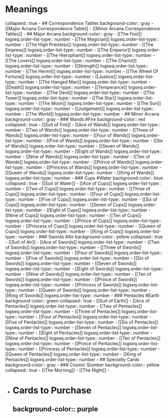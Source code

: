 # Meanings
collapsed:: true
	- ## Correspondence Tables
	  background-color:: gray
		- [[Major Arcana Correspondence Table]]
		- [[Minor Arcana Correspondence Tables]]
	- ## Major Arcana
	  background-color:: gray
		- [[The Fool]]
		  logseq.order-list-type:: number
		- [[The Magician]]
		  logseq.order-list-type:: number
		- [[The High Priestess]]
		  logseq.order-list-type:: number
		- [[The Empress]]
		  logseq.order-list-type:: number
		- [[The Emperor]]
		  logseq.order-list-type:: number
		- [[The Hierophant]]
		  logseq.order-list-type:: number
		- [[The Lovers]]
		  logseq.order-list-type:: number
		- [[The Chariot]]
		  logseq.order-list-type:: number
		- [[Strength]]
		  logseq.order-list-type:: number
		- [[The Hermit]]
		  logseq.order-list-type:: number
		- [[The Wheel Of Fortune]]
		  logseq.order-list-type:: number
		- [[Justice]]
		  logseq.order-list-type:: number
		- [[The Hanged Man]]
		  logseq.order-list-type:: number
		- [[Death]]
		  logseq.order-list-type:: number
		- [[Temperance]]
		  logseq.order-list-type:: number
		- [[The Devil]]
		  logseq.order-list-type:: number
		- [[The Tower]]
		  logseq.order-list-type:: number
		- [[The Star]]
		  logseq.order-list-type:: number
		- [[The Moon]]
		  logseq.order-list-type:: number
		- [[The Sun]]
		  logseq.order-list-type:: number
		- [[Judgement]]
		  logseq.order-list-type:: number
		- [[The World]]
		  logseq.order-list-type:: number
	- ## Minor Arcana
	  background-color:: gray
		- ### Wands #Fire
		  background-color:: red
		  collapsed:: true
			- [[Suit of Fire]]
				- [[Ace of Wands]]
				  logseq.order-list-type:: number
				- [[Two of Wands]]
				  logseq.order-list-type:: number
				- [[Three of Wands]]
				  logseq.order-list-type:: number
				- [[Four of Wands]]
				  logseq.order-list-type:: number
				- [[Five of Wands]]
				  logseq.order-list-type:: number
				- [[Six of Wands]]
				  logseq.order-list-type:: number
				- [[Seven of Wands]]
				  logseq.order-list-type:: number
				- [[Eight of Wands]]
				  logseq.order-list-type:: number
				- [[Nine of Wands]]
				  logseq.order-list-type:: number
				- [[Ten of Wands]]
				  logseq.order-list-type:: number
				- [[Prince of Wands]]
				  logseq.order-list-type:: number
				- [[Princess of Wands]]
				  logseq.order-list-type:: number
				- [[Queen of Wands]]
				  logseq.order-list-type:: number
				- [[King of Wands]]
				  logseq.order-list-type:: number
		- ### Cups #Water
		  background-color:: blue
		  collapsed:: true
			- [[Suit of Water]]
				- [[Ace of Cups]]
				  logseq.order-list-type:: number
				- [[Two of Cups]]
				  logseq.order-list-type:: number
				- [[Three of Cups]]
				  logseq.order-list-type:: number
				- [[Four of Cups]]
				  logseq.order-list-type:: number
				- [[Five of Cups]]
				  logseq.order-list-type:: number
				- [[Six of Cups]]
				  logseq.order-list-type:: number
				- [[Seven of Cups]]
				  logseq.order-list-type:: number
				- [[Eight of Cups]]
				  logseq.order-list-type:: number
				- [[Nine of Cups]]
				  logseq.order-list-type:: number
				- [[Ten of Cups]]
				  logseq.order-list-type:: number
				- [[Prince of Cups]]
				  logseq.order-list-type:: number
				- [[Princess of Cups]]
				  logseq.order-list-type:: number
				- [[Queen of Cups]]
				  logseq.order-list-type:: number
				- [[King of Cups]]
				  logseq.order-list-type:: number
		- ### Swords #Air
		  background-color:: yellow
		  collapsed:: true
			- [[Suit of Air]]
				- [[Ace of Swords]]
				  logseq.order-list-type:: number
				- [[Two of Swords]]
				  logseq.order-list-type:: number
				- [[Three of Swords]]
				  logseq.order-list-type:: number
				- [[Four of Swords]]
				  logseq.order-list-type:: number
				- [[Five of Swords]]
				  logseq.order-list-type:: number
				- [[Six of Swords]]
				  logseq.order-list-type:: number
				- [[Seven of Swords]]
				  logseq.order-list-type:: number
				- [[Eight of Swords]]
				  logseq.order-list-type:: number
				- [[Nine of Swords]]
				  logseq.order-list-type:: number
				- [[Ten of Swords]]
				  logseq.order-list-type:: number
				- [[Prince of Swords]]
				  logseq.order-list-type:: number
				- [[Princess of Swords]]
				  logseq.order-list-type:: number
				- [[Queen of Swords]]
				  logseq.order-list-type:: number
				- [[King of Swords]]
				  logseq.order-list-type:: number
		- ### Pentacles #Earth
		  background-color:: green
		  collapsed:: true
			- [[Suit of Earth]]
				- [[Ace of Pentacles]]
				  logseq.order-list-type:: number
				- [[Two of Pentacles]]
				  logseq.order-list-type:: number
				- [[Three of Pentacles]]
				  logseq.order-list-type:: number
				- [[Four of Pentacles]]
				  logseq.order-list-type:: number
				- [[Five of Pentacles]]
				  logseq.order-list-type:: number
				- [[Six of Pentacles]]
				  logseq.order-list-type:: number
				- [[Seven of Pentacles]]
				  logseq.order-list-type:: number
				- [[Eight of Pentacles]]
				  logseq.order-list-type:: number
				- [[Nine of Pentacles]]
				  logseq.order-list-type:: number
				- [[Ten of Pentacles]]
				  logseq.order-list-type:: number
				- [[Prince of Pentacles]]
				  logseq.order-list-type:: number
				- [[Princess of Pentacles]]
				  logseq.order-list-type:: number
				- [[Queen of Pentacles]]
				  logseq.order-list-type:: number
				- [[King of Pentacles]]
				  logseq.order-list-type:: number
	- ## Specialty Cards
	  background-color:: gray
		- ### Cosmic Slumber
		  background-color:: yellow
		  collapsed:: true
			- [[The Morning]]
			- [[The Night]]
		-
- # Cards to Purchase
  background-color:: purple
	-